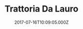 ---
date: 2017-07-16T10:09:05.000Z
title: Trattoria Da Lauro
latitude: 45.99926117039599
longitude: 12.293247145294014
category: checkin
---
